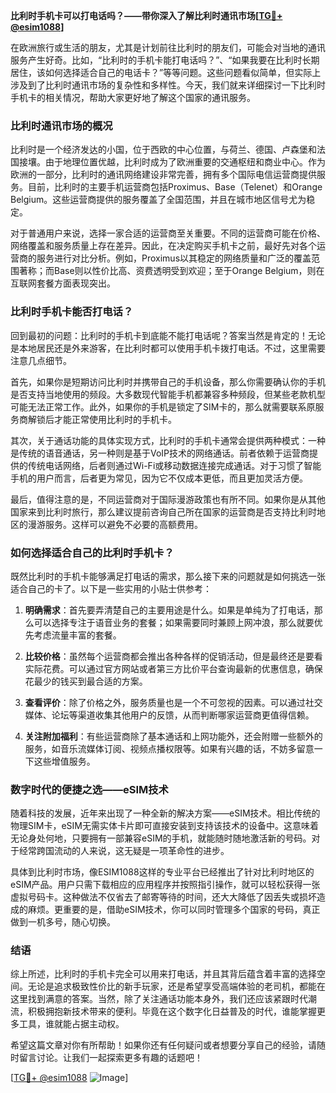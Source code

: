 **比利时手机卡可以打电话吗？——带你深入了解比利时通讯市场[[TG💪+ @esim1088](https://t.me/s/esim1088)]**

在欧洲旅行或生活的朋友，尤其是计划前往比利时的朋友们，可能会对当地的通讯服务产生好奇。比如，“比利时的手机卡能打电话吗？”、“如果我要在比利时长期居住，该如何选择适合自己的电话卡？”等等问题。这些问题看似简单，但实际上涉及到了比利时通讯市场的复杂性和多样性。今天，我们就来详细探讨一下比利时手机卡的相关情况，帮助大家更好地了解这个国家的通讯服务。

### 比利时通讯市场的概况

比利时是一个经济发达的小国，位于西欧的中心位置，与荷兰、德国、卢森堡和法国接壤。由于地理位置优越，比利时成为了欧洲重要的交通枢纽和商业中心。作为欧洲的一部分，比利时的通讯网络建设非常完善，拥有多个国际电信运营商提供服务。目前，比利时的主要手机运营商包括Proximus、Base（Telenet）和Orange Belgium。这些运营商提供的服务覆盖了全国范围，并且在城市地区信号尤为稳定。

对于普通用户来说，选择一家合适的运营商至关重要。不同的运营商可能在价格、网络覆盖和服务质量上存在差异。因此，在决定购买手机卡之前，最好先对各个运营商的服务进行对比分析。例如，Proximus以其稳定的网络质量和广泛的覆盖范围著称；而Base则以性价比高、资费透明受到欢迎；至于Orange Belgium，则在互联网套餐方面表现突出。

### 比利时手机卡能否打电话？

回到最初的问题：比利时的手机卡到底能不能打电话呢？答案当然是肯定的！无论是本地居民还是外来游客，在比利时都可以使用手机卡拨打电话。不过，这里需要注意几点细节。

首先，如果你是短期访问比利时并携带自己的手机设备，那么你需要确认你的手机是否支持当地使用的频段。大多数现代智能手机都兼容多种频段，但某些老款机型可能无法正常工作。此外，如果你的手机是锁定了SIM卡的，那么就需要联系原服务商解锁后才能正常使用比利时的手机卡。

其次，关于通话功能的具体实现方式，比利时的手机卡通常会提供两种模式：一种是传统的语音通话，另一种则是基于VoIP技术的网络通话。前者依赖于运营商提供的传统电话网络，后者则通过Wi-Fi或移动数据连接完成通话。对于习惯了智能手机的用户而言，后者更为常见，因为它不仅成本更低，而且更加灵活方便。

最后，值得注意的是，不同运营商对于国际漫游政策也有所不同。如果你是从其他国家来到比利时旅行，那么建议提前咨询自己所在国家的运营商是否支持比利时地区的漫游服务。这样可以避免不必要的高额费用。

### 如何选择适合自己的比利时手机卡？

既然比利时的手机卡能够满足打电话的需求，那么接下来的问题就是如何挑选一张适合自己的卡了。以下是一些实用的小贴士供参考：

1. **明确需求**：首先要弄清楚自己的主要用途是什么。如果是单纯为了打电话，那么可以选择专注于语音业务的套餐；如果需要同时兼顾上网冲浪，那么就要优先考虑流量丰富的套餐。
   
2. **比较价格**：虽然每个运营商都会推出各种各样的促销活动，但是最终还是要看实际花费。可以通过官方网站或者第三方比价平台查询最新的优惠信息，确保花最少的钱买到最合适的方案。
   
3. **查看评价**：除了价格之外，服务质量也是一个不可忽视的因素。可以通过社交媒体、论坛等渠道收集其他用户的反馈，从而判断哪家运营商更值得信赖。
   
4. **关注附加福利**：有些运营商除了基本通话和上网功能外，还会附赠一些额外的服务，如音乐流媒体订阅、视频点播权限等。如果有兴趣的话，不妨多留意一下这些增值服务。

### 数字时代的便捷之选——eSIM技术

随着科技的发展，近年来出现了一种全新的解决方案——eSIM技术。相比传统的物理SIM卡，eSIM无需实体卡片即可直接安装到支持该技术的设备中。这意味着无论身处何地，只要拥有一部兼容eSIM的手机，就能随时随地激活新的号码。对于经常跨国流动的人来说，这无疑是一项革命性的进步。

具体到比利时市场，像ESIM1088这样的专业平台已经推出了针对比利时地区的eSIM产品。用户只需下载相应的应用程序并按照指引操作，就可以轻松获得一张虚拟号码卡。这种做法不仅省去了邮寄等待的时间，还大大降低了因丢失或损坏造成的麻烦。更重要的是，借助eSIM技术，你可以同时管理多个国家的号码，真正做到一机多号，随心切换。

### 结语

综上所述，比利时的手机卡完全可以用来打电话，并且其背后蕴含着丰富的选择空间。无论是追求极致性价比的新手玩家，还是希望享受高端体验的老司机，都能在这里找到满意的答案。当然，除了关注通话功能本身外，我们还应该紧跟时代潮流，积极拥抱新技术带来的便利。毕竟在这个数字化日益普及的时代，谁能掌握更多工具，谁就能占据主动权。

希望这篇文章对你有所帮助！如果你还有任何疑问或者想要分享自己的经验，请随时留言讨论。让我们一起探索更多有趣的话题吧！

[[TG💪+ @esim1088](https://t.me/s/esim1088) ![Image](https://i.postimg.cc/4NQfJmqS/Snipaste-2025-05-13-00-14-12.png)]